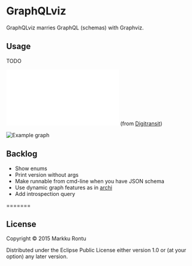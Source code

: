 # GraphQLviz

GraphQLviz marries GraphQL (schemas) with Graphviz.

## Usage

TODO

![Example schema](examples/digitransit.json?raw=true) (from [Digitransit](http://digitransit.fi))

![Example graph](https://rawgit.com/Macroz/GraphQLviz/master/examples/digitransit.svg)

## Backlog

- Show enums
- Print version without args
- Make runnable from cmd-line when you have JSON schema
- Use dynamic graph features as in [archi](https://github.com/Macroz/archi)
- Add introspection query

=======
## License

Copyright © 2015 Markku Rontu

Distributed under the Eclipse Public License either version 1.0 or (at
your option) any later version.
